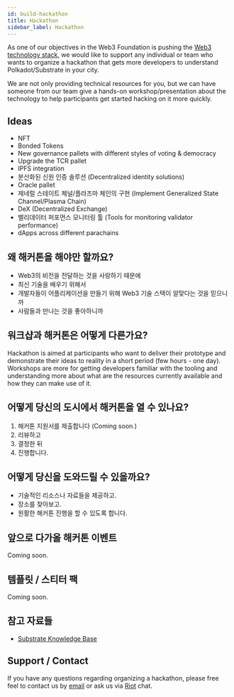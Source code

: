 ```yaml
---
id: build-hackathon
title: Hackathon
sidebar_label: Hackathon
---
```


As one of our objectives in the Web3 Foundation is pushing the [Web3 technology stack](http://wiki.web3.foundation/en/latest/tech_stack/tech_stack_overview/), we would like to support any individual or team who wants to organize a hackathon that gets more developers to understand Polkadot/Substrate in your city.

We are not only providing technical resources for you, but we can have someone from our team give a hands-on workshop/presentation about the technology to help participants get started hacking on it more quickly.

## Ideas

- NFT
- Bonded Tokens
- New governance pallets with different styles of voting & democracy
- Upgrade the TCR pallet
- IPFS integration
- 분산화된 신원 인증 솔루션 (Decentralized identity solutions)
- Oracle pallet
- 제네럴 스테이트 체널/플라즈마 체인의 구현 (Implement Generalized State Channel/Plasma Chain)
- DeX (Decentralized Exchange)
- 밸리데이터 퍼포먼스 모니터링 툴 (Tools for monitoring validator performance)
- dApps across different parachains

## 왜 해커톤을 해야만 할까요?

- Web3의 비전을 전달하는 것을 사랑하기 때문에
- 최신 기술을 배우기 위해서
- 개발자들이 어플리케이션을 만들기 위해 Web3 기술 스택이 알맞다는 것을 믿으니까
- 사람들과 만나는 것을 좋아하니까

## 워크샵과 해커톤은 어떻게 다른가요?

Hackathon is aimed at participants who want to deliver their prototype and demonstrate their ideas to reality in a short period (few hours - one day). Workshops are more for getting developers familiar with the tooling and understanding more about what are the resources currently available and how they can make use of it.

## 어떻게 당신의 도시에서 해커톤을 열 수 있나요?

1. 해커톤 지원서를 제출합니다  (Coming soon.)
2. 리뷰하고
3. 결정한 뒤
4. 진행합니다.

## 어떻게 당신을 도와드릴 수 있을까요?

- 기술적인 리소스나 자료들을 제공하고.
- 장소를 찾아보고.
- 원활한 해커톤 진행을 할 수 있도록 합니다.

## 앞으로 다가올 해커톤 이벤트

Coming soon.

## 템플릿 / 스티터 팩

Coming soon.

## 참고 자료들

- [Substrate Knowledge Base](https://www.substrate.io/kb/learn-substrate)

## Support / Contact

If you have any questions regarding organizing a hackathon, please free feel to contact us by [email](mailto:events@web3.foundation) or ask us via [Riot](https://riot.im/app/#/room/#polkadot-watercooler:matrix.org) chat.
